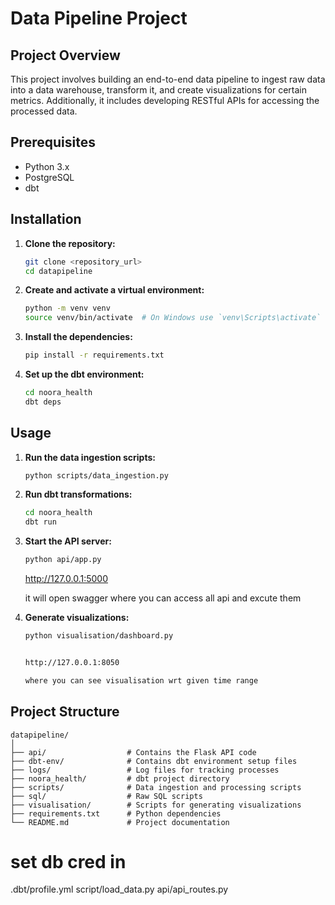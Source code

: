 
# Data Pipeline Project

## Project Overview

This project involves building an end-to-end data pipeline to ingest raw data into a data warehouse, transform it, and create visualizations for certain metrics. Additionally, it includes developing RESTful APIs for accessing the processed data.

## Prerequisites

- Python 3.x
- PostgreSQL
- dbt

## Installation

1. **Clone the repository:**

   ```bash
   git clone <repository_url>
   cd datapipeline
   ```

2. **Create and activate a virtual environment:**

   ```bash
   python -m venv venv
   source venv/bin/activate  # On Windows use `venv\Scripts\activate`
   ```

3. **Install the dependencies:**

   ```bash
   pip install -r requirements.txt
   ```

4. **Set up the dbt environment:**

   ```bash
   cd noora_health
   dbt deps
   ```

## Usage

1. **Run the data ingestion scripts:**

   ```bash
   python scripts/data_ingestion.py
   ```

2. **Run dbt transformations:**

   ```bash
   cd noora_health
   dbt run
   ```

3. **Start the API server:**

   ```bash
   python api/app.py
   ```
   http://127.0.0.1:5000

   it will open swagger where you can access all api and excute them
  


4. **Generate visualizations:**

   ```bash
   python visualisation/dashboard.py


   http://127.0.0.1:8050

   where you can see visualisation wrt given time range
   ```

## Project Structure

```
datapipeline/
│
├── api/                  # Contains the Flask API code
├── dbt-env/              # Contains dbt environment setup files 
├── logs/                 # Log files for tracking processes
├── noora_health/         # dbt project directory
├── scripts/              # Data ingestion and processing scripts
├── sql/                  # Raw SQL scripts
├── visualisation/        # Scripts for generating visualizations
├── requirements.txt      # Python dependencies
└── README.md             # Project documentation
```

# set db cred in 
   .dbt/profile.yml
   script/load_data.py
   api/api_routes.py
